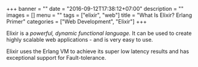 +++
banner = ""
date = "2016-09-12T17:38:12+07:00"
description = ""
images = []
menu = ""
tags = ["elixir", "web"]
title = "What Is Elixir? Erlang Primer"
categories = ["Web Development", "Elixir"]
+++

Elixir is a *powerful, dynamic functional language.* It can be used to create
highly scalable web applications - and is very easy to use.

Elixir uses the Erlang VM to achieve its super low latency results and has
exceptional support for Fault-tolerance.
